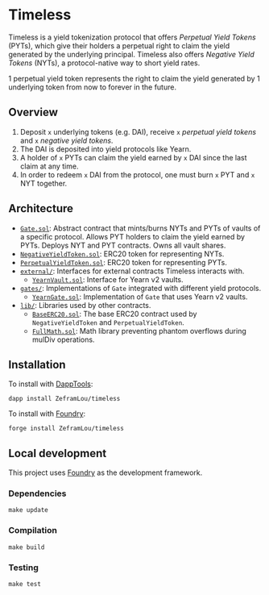 # Timeless

Timeless is a yield tokenization protocol that offers _Perpetual Yield Tokens_ (PYTs), which give their holders a perpetual right to claim the yield generated by the underlying principal. Timeless also offers _Negative Yield Tokens_ (NYTs), a protocol-native way to short yield rates.

1 perpetual yield token represents the right to claim the yield generated by 1 underlying token from now to forever in the future.

## Overview

1. Deposit `x` underlying tokens (e.g. DAI), receive `x` _perpetual yield tokens_ and `x` _negative yield tokens_.
2. The DAI is deposited into yield protocols like Yearn.
3. A holder of `x` PYTs can claim the yield earned by `x` DAI since the last claim at any time.
4. In order to redeem `x` DAI from the protocol, one must burn `x` PYT and `x` NYT together.

## Architecture

-   [`Gate.sol`](src/Gate.sol): Abstract contract that mints/burns NYTs and PYTs of vaults of a specific protocol. Allows PYT holders to claim the yield earned by PYTs. Deploys NYT and PYT contracts. Owns all vault shares.
-   [`NegativeYieldToken.sol`](src/NegativeYieldToken.sol): ERC20 token for representing NYTs.
-   [`PerpetualYieldToken.sol`](src/PerpetualYieldToken.sol): ERC20 token for representing PYTs.
-   [`external/`](src/external/): Interfaces for external contracts Timeless interacts with.
    -   [`YearnVault.sol`](src/external/YearnVault.sol): Interface for Yearn v2 vaults.
-   [`gates/`](src/gates/): Implementations of `Gate` integrated with different yield protocols.
    -   [`YearnGate.sol`](src/gates/YearnGate.sol): Implementation of `Gate` that uses Yearn v2 vaults.
-   [`lib/`](src/lib/): Libraries used by other contracts.
    -   [`BaseERC20.sol`](src/lib/BaseERC20.sol): The base ERC20 contract used by `NegativeYieldToken` and `PerpetualYieldToken`.
    -   [`FullMath.sol`](src/lib/FullMath.sol): Math library preventing phantom overflows during mulDiv operations.

## Installation

To install with [DappTools](https://github.com/dapphub/dapptools):

```
dapp install ZeframLou/timeless
```

To install with [Foundry](https://github.com/gakonst/foundry):

```
forge install ZeframLou/timeless
```

## Local development

This project uses [Foundry](https://github.com/gakonst/foundry) as the development framework.

### Dependencies

```
make update
```

### Compilation

```
make build
```

### Testing

```
make test
```
